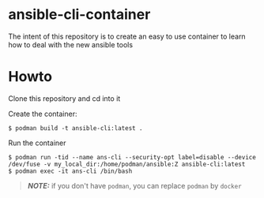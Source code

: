 # ansible-cli-container

The intent of this repository is to create an easy to use  container to learn how to deal with the new ansible tools

# Howto

Clone this repository and cd into it

Create the container:

```
$ podman build -t ansible-cli:latest .
```

Run the container
```
$ podman run -tid --name ans-cli --security-opt label=disable --device /dev/fuse -v my_local_dir:/home/podman/ansible:Z ansible-cli:latest 
$ podman exec -it ans-cli /bin/bash
```

> **_NOTE:_** if you don't have `podman`, you can replace `podman` by `docker`

